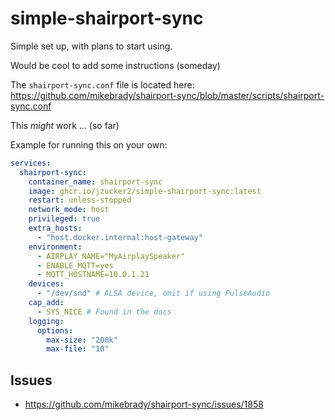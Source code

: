 # simple-shairport-sync

Simple set up, with plans to start using.

Would be cool to add some instructions (someday)

The `shairport-sync.conf` file is located here: https://github.com/mikebrady/shairport-sync/blob/master/scripts/shairport-sync.conf

This _might_ work ... (so far)

Example for running this on your own:

```yaml
services:
  shairport-sync:
    container_name: shairport-sync
    image: ghcr.io/jzucker2/simple-shairport-sync:latest
    restart: unless-stopped
    network_mode: host
    privileged: true
    extra_hosts:
      - "host.docker.internal:host-gateway"
    environment:
      - AIRPLAY_NAME="MyAirplaySpeaker"
      - ENABLE_MQTT=yes
      - MQTT_HOSTNAME=10.0.1.21
    devices:
      - "/dev/snd" # ALSA device, omit if using PulseAudio
    cap_add:
      - SYS_NICE # Found in the docs
    logging:
      options:
        max-size: "200k"
        max-file: "10"
```

## Issues

* https://github.com/mikebrady/shairport-sync/issues/1858
